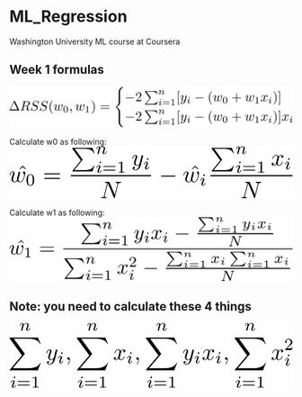 # ML_Regression

Washington University ML course at Coursera

## Week 1 formulas

![RSS formula](week1/RSS_formula.png "RSS formula")

Calculate w0 as following:
![w0 formula](week1/w0_formula.png "w0 formula")

Calculate w1 as following:
![w1 formula](week1/w1_formula.png "w1 formula")

## Note: you need to calculate these 4 things
![4_things](week1/4_things.png "4 things formulas")


